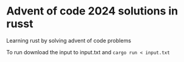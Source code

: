 # Advent of code 2024 solutions in russt
Learning rust by solving advent of code problems

To run download the input to input.txt and `cargo run < input.txt`